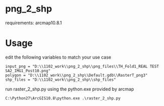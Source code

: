 # png_2_shp
requirements: arcmap10.8.1
# Usage
edit the following variables to match your use case
```
input_png = "D:\\1102_work\\png_2_shp\\png_files\\TH_Fold1_REAL TEST SA2_IMG1_Post10.png"
polygon = "D:\\1102_work\\png_2_shp\\Default.gdb\\RasterT_png3"
shp_files = "D:\\1102_work\\png_2_shp\\shp_files"
```
run raster_2_shp.py using the python.exe provided by arcmap
```
C:\Python27\ArcGIS10.8\python.exe .\raster_2_shp.py 
```
